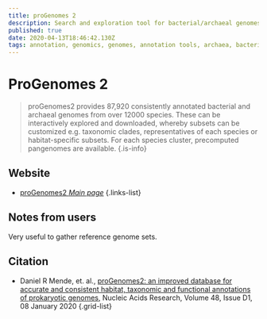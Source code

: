 ```yaml
---
title: proGenomes 2
description: Search and exploration tool for bacterial/archaeal genomes using non-redundant, high quality representative genomes. Search/explore genomes by species cluster, habitat, or phylogenetic markers. Can also classify a new genome using species clustering.
published: true
date: 2020-04-13T18:46:42.130Z
tags: annotation, genomics, genomes, annotation tools, archaea, bacteria, pangenomes, taxonomy, species clusters, genome sets, ecology, 2019
---
```


# ProGenomes 2

> proGenomes2 provides 87,920 consistently annotated bacterial and archaeal genomes from over 12000 species. These can be interactively explored and downloaded, whereby subsets can be customized e.g. taxonomic clades, representatives of each species or habitat-specific subsets. For each species cluster, precomputed pangenomes are available. 
{.is-info}

## Website

- [proGenomes2 *Main page*](http://progenomes.embl.de/)
{.links-list}

## Notes from users
Very useful to gather reference genome sets.

## Citation

- Daniel R Mende, et. al., [proGenomes2: an improved database for accurate and consistent habitat, taxonomic and functional annotations of prokaryotic genomes](https://doi.org/10.1093/nar/gkz1002), Nucleic Acids Research, Volume 48, Issue D1, 08 January 2020
{.grid-list}